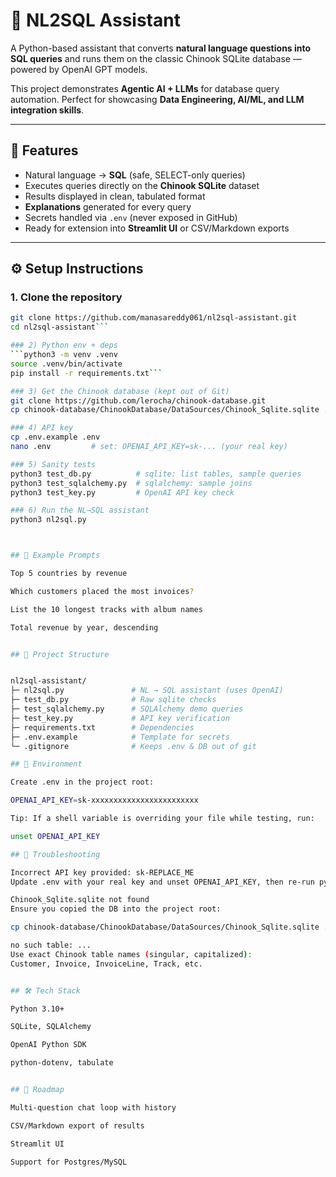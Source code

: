 # 🧠 NL2SQL Assistant

A Python-based assistant that converts **natural language questions into SQL queries** and runs them on the classic Chinook SQLite database — powered by OpenAI GPT models.

This project demonstrates **Agentic AI + LLMs** for database query automation. Perfect for showcasing **Data Engineering, AI/ML, and LLM integration skills**.

---

## 🚀 Features
- Natural language → **SQL** (safe, SELECT-only queries)
- Executes queries directly on the **Chinook SQLite** dataset
- Results displayed in clean, tabulated format
- **Explanations** generated for every query
- Secrets handled via `.env` (never exposed in GitHub)
- Ready for extension into **Streamlit UI** or CSV/Markdown exports

---

## ⚙️ Setup Instructions

### 1. Clone the repository
```bash
git clone https://github.com/manasareddy061/nl2sql-assistant.git
cd nl2sql-assistant```

### 2) Python env + deps
```python3 -m venv .venv
source .venv/bin/activate
pip install -r requirements.txt```

### 3) Get the Chinook database (kept out of Git)
git clone https://github.com/lerocha/chinook-database.git
cp chinook-database/ChinookDatabase/DataSources/Chinook_Sqlite.sqlite .

### 4) API key
cp .env.example .env
nano .env         # set: OPENAI_API_KEY=sk-... (your real key)

### 5) Sanity tests
python3 test_db.py          # sqlite: list tables, sample queries
python3 test_sqlalchemy.py  # sqlalchemy: sample joins
python3 test_key.py         # OpenAI API key check

### 6) Run the NL→SQL assistant
python3 nl2sql.py



## 🧪 Example Prompts

Top 5 countries by revenue

Which customers placed the most invoices?

List the 10 longest tracks with album names

Total revenue by year, descending


## 📂 Project Structure


nl2sql-assistant/
├─ nl2sql.py               # NL → SQL assistant (uses OpenAI)
├─ test_db.py              # Raw sqlite checks
├─ test_sqlalchemy.py      # SQLAlchemy demo queries
├─ test_key.py             # API key verification
├─ requirements.txt        # Dependencies
├─ .env.example            # Template for secrets
└─ .gitignore              # Keeps .env & DB out of git

## 🔑 Environment

Create .env in the project root:

OPENAI_API_KEY=sk-xxxxxxxxxxxxxxxxxxxxxxxx

Tip: If a shell variable is overriding your file while testing, run:

unset OPENAI_API_KEY

## 🧰 Troubleshooting

Incorrect API key provided: sk-REPLACE_ME
Update .env with your real key and unset OPENAI_API_KEY, then re-run python3 test_key.py.

Chinook_Sqlite.sqlite not found
Ensure you copied the DB into the project root:

cp chinook-database/ChinookDatabase/DataSources/Chinook_Sqlite.sqlite .

no such table: ...
Use exact Chinook table names (singular, capitalized):
Customer, Invoice, InvoiceLine, Track, etc.


## 🛠 Tech Stack

Python 3.10+

SQLite, SQLAlchemy

OpenAI Python SDK

python-dotenv, tabulate


## 📌 Roadmap

Multi-question chat loop with history

CSV/Markdown export of results

Streamlit UI

Support for Postgres/MySQL
